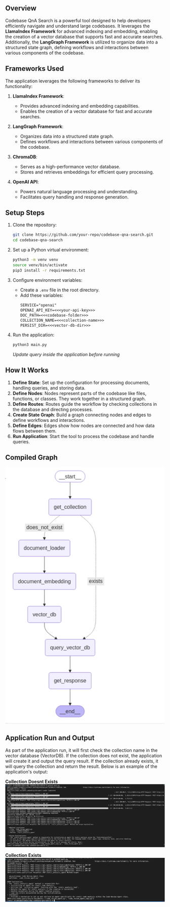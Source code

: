 ## Overview
Codebase QnA Search is a powerful tool designed to help developers efficiently navigate and understand large codebases. It leverages the **LlamaIndex Framework** for advanced indexing and embedding, enabling the creation of a vector database that supports fast and accurate searches. Additionally, the **LangGraph Framework** is utilized to organize data into a structured state graph, defining workflows and interactions between various components of the codebase.

## Frameworks Used
The application leverages the following frameworks to deliver its functionality:

1. **LlamaIndex Framework**:
    - Provides advanced indexing and embedding capabilities.
    - Enables the creation of a vector database for fast and accurate searches.

2. **LangGraph Framework**:
    - Organizes data into a structured state graph.
    - Defines workflows and interactions between various components of the codebase.

3. **ChromaDB**:
    - Serves as a high-performance vector database.
    - Stores and retrieves embeddings for efficient query processing.

4. **OpenAI API**:
    - Powers natural language processing and understanding.
    - Facilitates query handling and response generation.

## Setup Steps
1. Clone the repository:
    ```bash
    git clone https://github.com/your-repo/codebase-qna-search.git
    cd codebase-qna-search
    ```

2. Set up a Python virtual environment:
    ```bash
    python3 -m venv venv
    source venv/bin/activate
    pip3 install -r requirements.txt 
    ```

3. Configure environment variables:
    - Create a `.env` file in the root directory.
    - Add these variables:
      ```
      SERVICE="openai"
      OPENAI_API_KEY=<<<your-api-key>>>
      DOC_PATH=<<<codebase-folder>>>
      COLLECTION_NAME=<<<collection-name>>>
      PERSIST_DIR=<<<vector-db-dir>>>
      ```

4. Run the application:
    ```bash
    python3 main.py
    ```
    *Update query inside the application before running*

## How It Works
1. **Define State**: Set up the configuration for processing documents, handling queries, and storing data.
2. **Define Nodes**: Nodes represent parts of the codebase like files, functions, or classes. They work together in a structured graph.
3. **Define Routes**: Routes guide the workflow by checking collections in the database and directing processes.
4. **Create State Graph**: Build a graph connecting nodes and edges to define workflows and interactions.
5. **Define Edges**: Edges show how nodes are connected and how data flows between them.
6. **Run Application**: Start the tool to process the codebase and handle queries.

## Compiled Graph
![Compiled Graph](docs/compiled_graph.png)

## Application Run and Output
As part of the application run, it will first check the collection name in the vector database (VectorDB). If the collection does not exist, the application will create it and output the query result. If the collection already exists, it will query the collection and return the result. Below is an example of the application's output:

**Collection Doesnt Exists**
![Collection Exists](docs/doesntExists.png)

**Collection Exists**
![Collection Exists](docs/exists.png)




